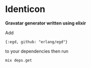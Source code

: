 # Identicon

**Gravatar generator written using elixir**


Add 
````
{:egd, github: "erlang/egd"}
````
 to your dependencies then run 
````
mix deps.get
````
